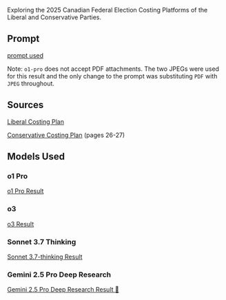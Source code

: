 Exploring the 2025 Canadian Federal Election Costing Platforms of the Liberal and Conservative Parties.

## Prompt

[prompt used](prompt.md)

Note: `o1-pro` does not accept PDF attachments. The two JPEGs were used for this result and the only change to the prompt was substituting `PDF` with `JPEG` throughout.

## Sources

[Liberal Costing Plan](https://liberal.ca/wp-content/uploads/sites/292/2025/04/Canada_Strong_-_Fiscal_and_Costing_Plan.pdf)

[Conservative Costing Plan](https://canada-first-for-a-change.s3.us-west-2.amazonaws.com/20250418_CPCPlatform_8-5x11_EN_R1-pages.pdf) (pages 26-27)


## Models Used

### o1 Pro

[o1 Pro Result](o1-pro-result.md)

### o3

[o3 Result](o3-result.md)

### Sonnet 3.7 Thinking

[Sonnet 3.7-thinking Result](sonnet-3.7-thinking-result.md)

### Gemini 2.5 Pro Deep Research

[Gemini 2.5 Pro Deep Research Result 🥺](gemini-2.5-pro-deep-research-result.md)
